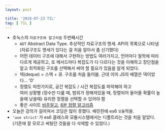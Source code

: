 ```yaml
---
layout: post

title: '2018-07-23 TIL'
tag: [ TIL ]
---
```


* 호눅스의 `자료구조와 알고리즘` 두번째시간
  * `ADT` Abstract Data Type. 추상적인 자료구조의 명세. API의 목록으로 나타냄 (자료구조도 명세가 있다는 걸 처음 알아서 좀 신기했다)
  * 어떤 데이터 구조에 대해서 구현하는 방법도 여러가지고, 언어마다 철학에 따라 다르게 제공하고, 또 메서드마다 복잡도가 다 다르다는 것을 이해하고 장단점을 알고 최적화된 구조를 선택해서 써야 할 필요가 있음을 알게 되었다.
  * 덱(deque) = 스택 + 큐. 구조를 처음 들어봄. 근데 이미 JS의 배열은 덱이었다... '0'
  * 정렬도 마찬가지로, 공간 복잡도 / 시간 복잡도를 파악해야 하고 <br>
  여러 상황별 (정수만 다룰 때, 범위가 정해져있을 때, 정렬되어 들어올 확률이 높을때 낮을때) 유리한 정렬을 선택할 수 있어야 함
  * 좋은 사이트 [비주알고](https://visualgo.net/en), [6분 정렬 알고리즘](https://www.youtube.com/watch?v=kPRA0W1kECg)
* 오늘은 강의가 길어져서 코딩은 많이 못했다. 배민찬에 es6 `모듈`적용.
* `'use strict'`가 es6 클래스와 모듈시스템에서는 디폴트라는 것을 처음 알았다. (기존에 잘 모르고 써뒀던 것들을 다 삭제할 수 있었다.)
